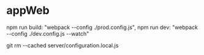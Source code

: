 # appWeb

npm run build: "webpack --config ./prod.config.js",
npm run dev: "webpack --config ./dev.config.js --watch"

git rm --cached server/configuration.local.js